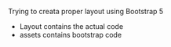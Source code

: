 Trying to creata proper layout using Bootstrap 5
- Layout contains the actual code
- assets contains bootstrap code